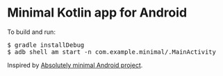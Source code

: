 # Minimal Kotlin app for Android

To build and run:
<pre>$ gradle installDebug
$ adb shell am start -n com.example.minimal/.MainActivity</pre>

Inspired by [Absolutely minimal Android project](http://czak.pl/2016/01/13/minimal-android-project.html).